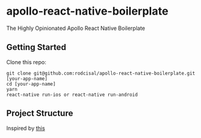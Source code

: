 # apollo-react-native-boilerplate
The Highly Opinionated Apollo React Native Boilerplate

## Getting Started
Clone this repo:

```
git clone git@github.com:rodcisal/apollo-react-native-boilerplate.git [your-app-name]
cd [your-app-name]
yarn
react-native run-ios or react-native run-android
```


## Project Structure

Inspired by [this](https://medium.com/the-react-native-log/organizing-a-react-native-project-9514dfadaa0)

